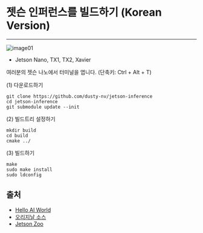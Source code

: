 # 젯슨 인퍼런스를 빌드하기 (Korean Version)
***
![image01](https://elinux.org/images/c/c7/Hello-AI-World-CV.png)

* Jetson Nano, TX1, TX2, Xavier

여러분의 젯슨 나노에서 터미널을 엽니다. (단축키: Ctrl + Alt + T)

(1) 다운로드하기
```
git clone https://github.com/dusty-nv/jetson-inference
cd jetson-inference
git submodule update --init
```

(2) 빌드트리 설정하기
```
mkdir build
cd build
cmake ../
```

(3) 빌드하기
```
make 
sudo make install
sudo ldconfig
```

## 출처
* [Hello AI World](https://developer.nvidia.com/embedded/twodaystoademo)
* [오리지날 소스](https://github.com/dusty-nv/jetson-inference)
* [Jetson Zoo](https://elinux.org/Jetson_Zoo)
